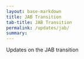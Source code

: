 ```yaml
---
layout: base-markdown
title: JAB Transition
tab-title: JAB Transition
permalink: /updates/jab/
summary: 
---
```


Updates on the JAB transition
